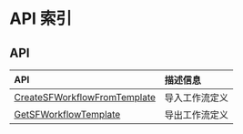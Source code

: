 # API 索引



## API

| API | 描述信息 |
|:---|:---|
|[CreateSFWorkflowFromTemplate](api/stepflow-api/create_sf_workflow_from_template)|导入工作流定义|
|[GetSFWorkflowTemplate](api/stepflow-api/get_sf_workflow_template)|导出工作流定义|



